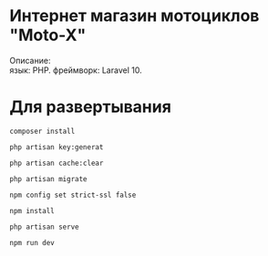 # Интернет магазин мотоциклов "Moto-X"
Описание:  
язык: PHP. 
фреймворк: Laravel 10. 


# Для развертывания

```
composer install
```
```
php artisan key:generat
```
```
php artisan cache:clear
```
```
php artisan migrate
```

```
npm config set strict-ssl false
```
```
npm install
```

```
php artisan serve
```
```
npm run dev
```
